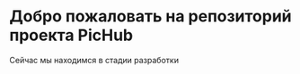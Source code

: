 <h1>Добро пожаловать на репозиторий проекта PicHub</h1>
<p>Сейчас мы находимся в стадии разработки</p>
